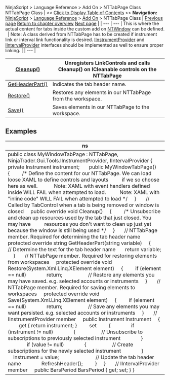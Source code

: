 ﻿
NinjaScript \> Language Reference \> Add On \> NTTabPage Class
NTTabPage Class
| \<\< [Click to Display Table of Contents](nttabpage_class.md) \>\> **Navigation:**     [NinjaScript](ninjascript-1.md) \> [Language Reference](language_reference_wip-1.md) \> [Add On](add_on-1.md) \> NTTabPage Class | [Previous page](workspaceoptions-1.md) [Return to chapter overview](add_on-1.md) [Next page](nttabpage_cleanup-1.md) |
| --- | --- |
This is where the actual content for tabs inside the custom add on [NTWindow](ntwindow-1.md) can be defined.
 
| Note: A class derived from NTTabPage has to be created if instrument link or interval link functionality is desired. [IInstrumentProvider](iinstrumentprovider_interface-1.md) and [IIntervalProvider](iintervalprovider_interface-1.md) interfaces should be implemented as well to ensure proper linking. |
| --- |

| [Cleanup()](nttabpage_cleanup-1.md) | Unregisters LinkControls and calls Cleanup() on ICleanable controls on the NTTabPage |
| --- | --- |
| [GetHeaderPart()](getheaderpart-1.md) | Indicates the tab header name. |
| [Restore()](nttabpage_restore-1.md) | Restores any elements in our NTTabPage from the workspace. |
| [Save()](nttabpage_save-1.md) | Saves elements in our NTTabPage to the workspace. |

## 
## Examples
| ns |
| --- |
| public class MyWindowTabPage : NTTabPage, NinjaTrader.Gui.Tools.IInstrumentProvider, IIntervalProvider {      private Instrument instrument;        public MyWindowTabPage()      {          /\* Define the content for our NTTabPage. We can load loose XAML to define controls and layouts           if we so choose here as well.             Note: XAML with event handlers defined inside WILL FAIL when attempted to load.           Note: XAML with "inline code" WILL FAIL when attempted to load \*/      }        // Called by TabControl when a tab is being removed or window is closed      public override void Cleanup()      {          /\* Unsubscribe and clean up resources used by the tab that just closed. You may have           resources you don't want to clean up just yet because the window is still being used \*/      }        // NTTabPage member. Required for determining the tab header name      protected override string GetHeaderPart(string variable)      {          // Determine the text for the tab header name        return variable;      }        // NTTabPage member. Required for restoring elements from workspaces      protected override void Restore(System.Xml.Linq.XElement element)      {          if (element \=\= null)                return;                     // Restore any elements you may have saved. e.g. selected accounts or instruments      }        // NTTabPage member. Required for saving elements to workspaces      protected override void Save(System.Xml.Linq.XElement element)      {          if (element \=\= null)                return;                     // Save any elements you may want persisted. e.g. selected accounts or instruments      }        // IInstrumentProvider member      public Instrument Instrument      {          get { return instrument; }          set          {                if (instrument !\= null)                {                    // Unsubscribe to subscriptions to previously selected instrument                }                                if (value !\= null)                {                    // Create subscriptions for the newly selected instrument                }                  instrument \= value;                             // Update the tab header name                RefreshHeader();          }      }        // IIntervalProvider member      public BarsPeriod BarsPeriod { get; set; } } |
